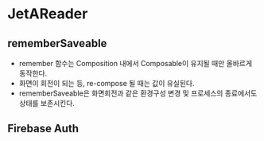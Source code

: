 # JetAReader

## rememberSaveable
- remember 함수는 Composition 내에서 Composable이 유지될 때만 올바르게 동작한다.
- 화면이 회전이 되는 등, re-compose 될 때는 값이 유실된다.
- rememberSaveable은 화면회전과 같은 환경구성 변경 및 프로세스의 종료에서도 상태를 보존시킨다.

## Firebase Auth